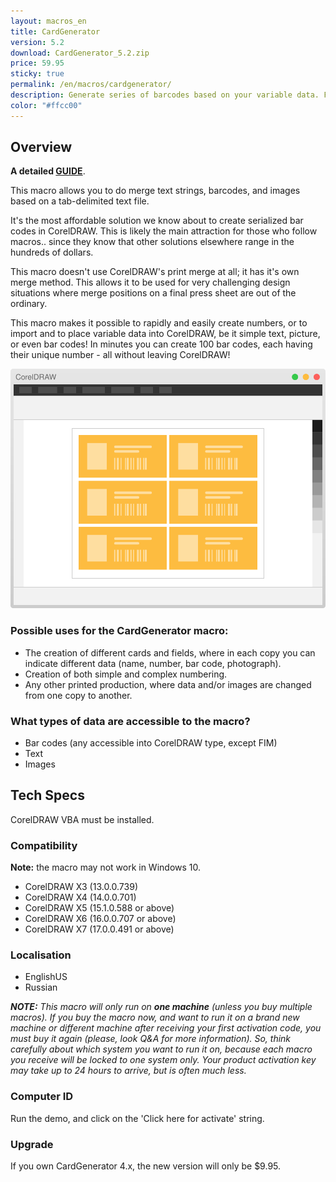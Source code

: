 ```yaml
---
layout: macros_en
title: CardGenerator
version: 5.2
download: CardGenerator_5.2.zip
price: 59.95
sticky: true
permalink: /en/macros/cardgenerator/
description: Generate series of barcodes based on your variable data. Flexible numbering scenarios and automatic placement of variable data on document pages.
color: "#ffcc00"
---
```


## Overview

**A detailed [GUIDE](https://www.gitbook.com/book/cdrpro/cardgenerator-en/)**.

This macro allows you to do merge text strings, barcodes, and images based on a tab-delimited text file.

It's the most affordable solution we know about to create serialized bar codes in CorelDRAW. This is likely the main attraction for those who follow macros.. since they know that other solutions elsewhere range in the hundreds of dollars.

This macro doesn't use CorelDRAW's print merge at all; it has it's own merge method. This allows it to be used for very challenging design situations where merge positions on a final press sheet are out of the ordinary.

This macro makes it possible to rapidly and easily create numbers, or to import and to place variable data into CorelDRAW, be it simple text, picture, or even bar codes! In minutes you can create 100 bar codes, each having their unique number - all without leaving CorelDRAW!

![CardGenerator](/assets/macros/cardgenerator/cgen.svg)

### Possible uses for the CardGenerator macro:

* The creation of different cards and fields, where in each copy you can indicate different data (name, number, bar code, photograph).
* Creation of both simple and complex numbering.
* Any other printed production, where data and/or images are changed from one copy to another.

### What types of data are accessible to the macro?

* Bar codes (any accessible into CorelDRAW type, except FIM)
* Text
* Images

## Tech Specs

CorelDRAW VBA must be installed.

### Compatibility

**Note:** the macro may not work in Windows 10.

* CorelDRAW Х3 (13.0.0.739)
* CorelDRAW Х4 (14.0.0.701)
* CorelDRAW X5 (15.1.0.588 or above)
* CorelDRAW X6 (16.0.0.707 or above)
* CorelDRAW X7 (17.0.0.491 or above)

### Localisation

* EnglishUS
* Russian

_**NOTE:** This macro will only run on **one machine** (unless you buy multiple macros). If you buy the macro now, and want to run it on a brand new machine or different machine after receiving your first activation code, you must buy it again (please, look Q&A for more information). So, think carefully about which system you want to run it on, because each macro you receive will be locked to one system only. Your product activation key may take up to 24 hours to arrive, but is often much less._

### Computer ID

Run the demo, and click on the 'Click here for activate' string.

### Upgrade
    
If you own CardGenerator 4.x, the new version will only be $9.95.
